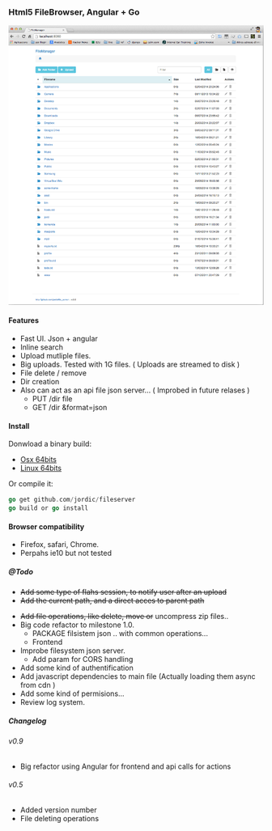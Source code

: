 ### Html5 FileBrowser, Angular + Go

![screenshot](builds/screenshot.gif)

#### Features

- Fast UI. Json + angular
- Inline search
- Upload mutliple files.
- Big uploads. Tested with 1G files. ( Uploads are streamed to disk )
- File delete / remove
- Dir creation
- Also can act as an api file json server... ( Improbed in future relases )
    + PUT /dir file
    + GET /dir &format=json
    

#### Install

Donwload a binary build:

- [Osx 64bits](builds/file_server_osx)
- [Linux 64bits](builds/file_server_linux_amd64)

Or compile it:
```go
go get github.com/jordic/fileserver
go build or go install
```

#### Browser compatibility
- Firefox, safari, Chrome.
- Perpahs ie10 but not tested


##### @Todo

+ ~~Add some type of flahs session, to notify user after an upload~~
+ ~~Add the current path, and a direct acces to parent path~~
- ~~Add file operations, like delete, move or~~ uncompress zip files..
- Big code refactor to milestone 1.0.
    - PACKAGE filsistem json .. with common operations... 
    - Frontend
- Improbe filesystem json server.
    - Add param for CORS handling
- Add some kind of authentification
- Add javascript dependencies to main file (Actually loading them async from cdn )
- Add some kind of permisions...
- Review log system.


##### Changelog

###### v0.9
+ Big refactor using Angular for frontend and api calls for actions

###### v0.5
+ Added version number
+ File deleting operations


